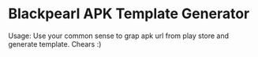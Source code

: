 # Blackpearl APK Template Generator

Usage:
Use your common sense to grap apk url from play store and generate template. Chears :)
